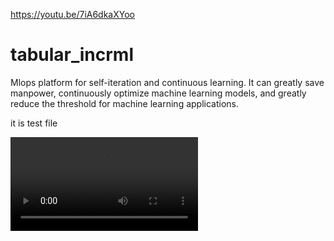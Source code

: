 https://youtu.be/7iA6dkaXYoo
# tabular_incrml
Mlops platform for self-iteration and continuous learning. It can greatly save manpower, continuously optimize machine learning models, and greatly reduce the threshold for machine learning applications.

it is test file

<video src="E:video\bandicam 2022-08-13 21-44-36-596.mp4"></video>
